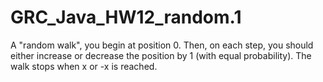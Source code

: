 # GRC_Java_HW12_random.1
A "random walk", you begin at position 0. Then, on each step,  you should either increase or decrease the position by 1 (with equal probability). The walk stops when x or -x is reached.
